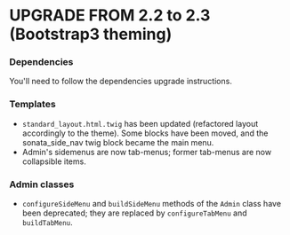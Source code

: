 UPGRADE FROM 2.2 to 2.3 (Bootstrap3 theming)
============================================

### Dependencies

You'll need to follow the dependencies upgrade instructions.

### Templates

 - ``standard_layout.html.twig`` has been updated (refactored layout accordingly to the theme). Some blocks have been moved, and the sonata_side_nav twig block became the main menu.
 - Admin's sidemenus are now tab-menus; former tab-menus are now collapsible items.

### Admin classes

 - ``configureSideMenu`` and ``buildSideMenu`` methods of the ``Admin`` class have been deprecated; they are replaced by ``configureTabMenu`` and ``buildTabMenu``.

